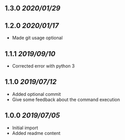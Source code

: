 ## 1.3.0 _2020/01/29_


## 1.2.0 _2020/01/17_
* Made git usage optional

## 1.1.1 _2019/09/10_
* Corrected error with python 3

## 1.1.0 _2019/07/12_
* Added optional commit
* Give some feedback about the command execution

## 1.0.0 _2019/07/05_
* Initial import
* Added readme content
